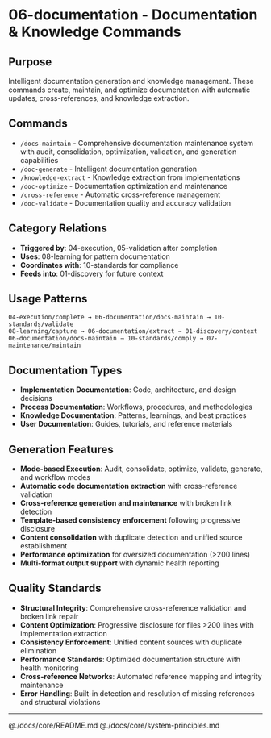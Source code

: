# 06-documentation - Documentation & Knowledge Commands

## Purpose
Intelligent documentation generation and knowledge management. These commands create, maintain, and optimize documentation with automatic updates, cross-references, and knowledge extraction.

## Commands
- `/docs-maintain` - Comprehensive documentation maintenance system with audit, consolidation, optimization, validation, and generation capabilities
- `/doc-generate` - Intelligent documentation generation
- `/knowledge-extract` - Knowledge extraction from implementations
- `/doc-optimize` - Documentation optimization and maintenance  
- `/cross-reference` - Automatic cross-reference management
- `/doc-validate` - Documentation quality and accuracy validation

## Category Relations
- **Triggered by**: 04-execution, 05-validation after completion
- **Uses**: 08-learning for pattern documentation
- **Coordinates with**: 10-standards for compliance
- **Feeds into**: 01-discovery for future context

## Usage Patterns
```
04-execution/complete → 06-documentation/docs-maintain → 10-standards/validate
08-learning/capture → 06-documentation/extract → 01-discovery/context
06-documentation/docs-maintain → 10-standards/comply → 07-maintenance/maintain
```

## Documentation Types
- **Implementation Documentation**: Code, architecture, and design decisions
- **Process Documentation**: Workflows, procedures, and methodologies
- **Knowledge Documentation**: Patterns, learnings, and best practices
- **User Documentation**: Guides, tutorials, and reference materials

## Generation Features
- **Mode-based Execution**: Audit, consolidate, optimize, validate, generate, and workflow modes
- **Automatic code documentation extraction** with cross-reference validation
- **Cross-reference generation and maintenance** with broken link detection
- **Template-based consistency enforcement** following progressive disclosure
- **Content consolidation** with duplicate detection and unified source establishment
- **Performance optimization** for oversized documentation (>200 lines)
- **Multi-format output support** with dynamic health reporting

## Quality Standards
- **Structural Integrity**: Comprehensive cross-reference validation and broken link repair
- **Content Optimization**: Progressive disclosure for files >200 lines with implementation extraction
- **Consistency Enforcement**: Unified content sources with duplicate elimination
- **Performance Standards**: Optimized documentation structure with health monitoring
- **Cross-reference Networks**: Automated reference mapping and integrity maintenance
- **Error Handling**: Built-in detection and resolution of missing references and structural violations

---

@./docs/core/README.md
@./docs/core/system-principles.md
